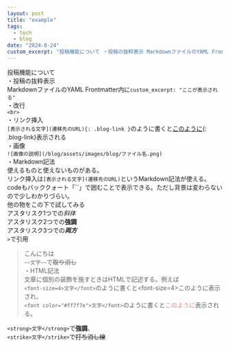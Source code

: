 ```yaml
---
layout: post
title: "example"
tags:
  - tech
  - blog
date: "2024-8-24"
custom_excerpt: "投稿機能について ・投稿の抜粋表示 MarkdownファイルのYAML Frontmatter内に..."
---
```

投稿機能について<br>
・投稿の抜粋表示<br>
MarkdownファイルのYAML Frontmatter内に`custom_excerpt: "ここが表示される"`<br>
・改行<br>
`<br>`<br>
・リンク挿入<br>
`[表示される文字](遷移先のURL){: .blog-link }`のように書くと[このように](https://example.com){: .blog-link}表示される<br>
・画像<br>
`![画像の説明](/blog/assets/images/blog/ファイル名.png)`<br>
・Markdown記法<br>
使えるものと使えないものがある。<br>
リンク挿入は`[表示される文字](遷移先のURL)`というMarkdown記法が使える。<br>
codeもバッククォート「``」で囲むことで表示できる。ただし背景は変わらないので少しわかりづらい。<br>
他の物をこの下で試してみる<br>
アスタリスク1つでの*斜体*<br>
アスタリスク2つでの**強調**<br>
アスタリスク3つでの***両方***<br>
`>`で引用<br>
> こんにちは<br>
`~~文字~~`で~~取り消し~~<br>
・HTML記法<br>
文章に個別の装飾を施すときはHTMLで記述する。例えば<br>
`<font-size=4>文字</font>`のように書くと<font-size=4>このように</font>表示され、<br>
`<font color="#ff7f7e">文字</font>`のように書くと<font color="#ff7f7e">このように</font>表示される。<br>
<!--
<font color="#ff7f7e">#ff7f7e</font>、<font color="#f0bf4c">#f0bf4c</font>、<font color="#f6d893">#f6d893</font>、<font color="#b0f070">#b0f070</font>
--> 
`<strong>文字</strong>`で<strong>強調</strong>、<br>
`<strike>文字</strike>`で<strike>打ち消し線</strike><br>

